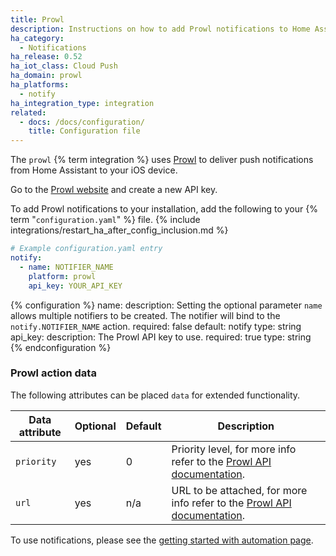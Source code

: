 ```yaml
---
title: Prowl
description: Instructions on how to add Prowl notifications to Home Assistant.
ha_category:
  - Notifications
ha_release: 0.52
ha_iot_class: Cloud Push
ha_domain: prowl
ha_platforms:
  - notify
ha_integration_type: integration
related:
  - docs: /docs/configuration/
    title: Configuration file
---
```


The `prowl` {% term integration %} uses [Prowl](https://www.prowlapp.com/) to deliver push notifications from Home Assistant to your iOS device.

Go to the [Prowl website](https://www.prowlapp.com/) and create a new API key.

To add Prowl notifications to your installation, add the following to your {% term "`configuration.yaml`" %} file.
{% include integrations/restart_ha_after_config_inclusion.md %}

```yaml
# Example configuration.yaml entry
notify:
  - name: NOTIFIER_NAME
    platform: prowl
    api_key: YOUR_API_KEY
```

{% configuration %}
name:
  description: Setting the optional parameter `name` allows multiple notifiers to be created. The notifier will bind to the `notify.NOTIFIER_NAME` action.
  required: false
  default: notify
  type: string
api_key:
  description: The Prowl API key to use.
  required: true
  type: string
{% endconfiguration %}

### Prowl action data

The following attributes can be placed `data` for extended functionality.

| Data attribute | Optional | Default | Description                                                                                                     |
| ---------------------- | -------- | ------- | --------------------------------------------------------------------------------------------------------------- |
| `priority`             | yes      | 0       | Priority level, for more info refer to the [Prowl API documentation](https://www.prowlapp.com/api.php#add).     |
| `url`                  | yes      | n/a     | URL to be attached, for more info refer to the [Prowl API documentation](https://www.prowlapp.com/api.php#add). |

To use notifications, please see the [getting started with automation page](/getting-started/automation/).
